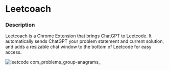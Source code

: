 # Leetcoach

### Description
Leetcoach is a Chrome Extension that brings ChatGPT to Leetcode. It automatically sends ChatGPT your problem statement and current solution, and adds a resizable chat window to the bottom of Leetcode for easy access.

![leetcode com_problems_group-anagrams_](https://user-images.githubusercontent.com/71854758/223333526-f50e3f86-5413-4371-b798-5b5cd388c9b0.png)
